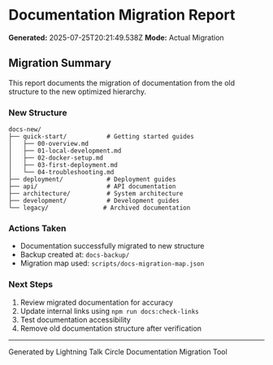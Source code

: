 # Documentation Migration Report

**Generated:** 2025-07-25T20:21:49.538Z **Mode:** Actual Migration

## Migration Summary

This report documents the migration of documentation from the old structure to
the new optimized hierarchy.

### New Structure

```
docs-new/
├── quick-start/           # Getting started guides
│   ├── 00-overview.md
│   ├── 01-local-development.md
│   ├── 02-docker-setup.md
│   ├── 03-first-deployment.md
│   └── 04-troubleshooting.md
├── deployment/            # Deployment guides
├── api/                   # API documentation
├── architecture/          # System architecture
├── development/           # Development guides
└── legacy/               # Archived documentation
```

### Actions Taken

- Documentation successfully migrated to new structure
- Backup created at: `docs-backup/`
- Migration map used: `scripts/docs-migration-map.json`

### Next Steps

1. Review migrated documentation for accuracy
2. Update internal links using `npm run docs:check-links`
3. Test documentation accessibility
4. Remove old documentation structure after verification

---

Generated by Lightning Talk Circle Documentation Migration Tool
